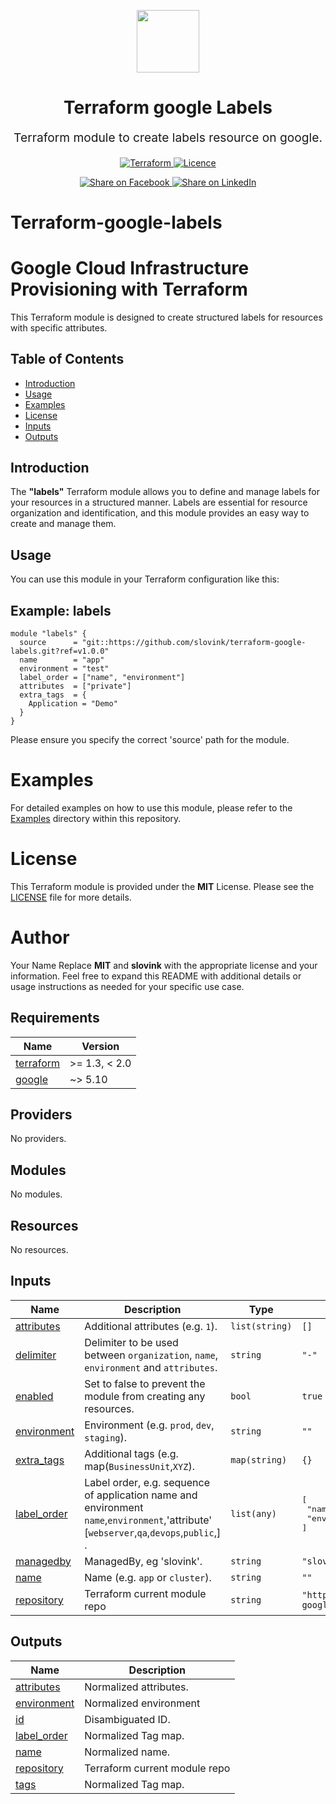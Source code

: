 <p align="center"> <img src="https://user-images.githubusercontent.com/50652676/62349836-882fef80-b51e-11e9-99e3-7b974309c7e3.png" width="100" height="100"></p>


<h1 align="center">
    Terraform google Labels
</h1>

<p align="center" style="font-size: 1.2rem;">
    Terraform module to create labels resource on google.
     </p>

<p align="center">

<a href="https://www.terraform.io">
  <img src="https://img.shields.io/badge/Terraform-v1.7.4-green" alt="Terraform">
</a>
<a href="https://github.com/slovink/terraform-google-labels/blob/main/LICENSE">
  <img src="https://img.shields.io/badge/License-APACHE-blue.svg" alt="Licence">
</a>



</p>
<p align="center">

<a href='https://www.facebook.com/Slovink.in=https://github.com/slovink/terraform-lables'>
  <img title="Share on Facebook" src="https://user-images.githubusercontent.com/50652676/62817743-4f64cb80-bb59-11e9-90c7-b057252ded50.png" />
</a>
<a href='https://www.linkedin.com/company/101534993/admin/feed/posts/=https://github.com/slovink/terraform-lables'>
  <img title="Share on LinkedIn" src="https://user-images.githubusercontent.com/50652676/62817742-4e339e80-bb59-11e9-87b9-a1f68cae1049.png" />
</a>



# Terraform-google-labels
# Google Cloud Infrastructure Provisioning with Terraform

This Terraform module is designed to create structured labels for resources with specific attributes.

## Table of Contents

- [Introduction](#introduction)
- [Usage](#usage)
- [Examples](#examples)
- [License](#license)
- [Inputs](#inputs)
- [Outputs](#outputs)
## Introduction

The **"labels"** Terraform module allows you to define and manage labels for your resources in a structured manner. Labels are essential for resource organization and identification, and this module provides an easy way to create and manage them.

## Usage

You can use this module in your Terraform configuration like this:
## Example: labels
```hcl
module "labels" {
  source      = "git::https://github.com/slovink/terraform-google-labels.git?ref=v1.0.0"
  name        = "app"
  environment = "test"
  label_order = ["name", "environment"]
  attributes  = ["private"]
  extra_tags  = {
    Application = "Demo"
  }
}
```
Please ensure you specify the correct 'source' path for the module.

# Examples

For detailed examples on how to use this module, please refer to the [Examples](https://github.com/slovink/terraform-google-labels/tree/master/example) directory within this repository.

# License
This Terraform module is provided under the **MIT** License. Please see the [LICENSE](https://github.com/slovink/terraform-google-labels/blob/master/LICENSE) file for more details.

# Author
Your Name
Replace **MIT** and **slovink** with the appropriate license and your information. Feel free to expand this README with additional details or usage instructions as needed for your specific use case.

<!-- BEGIN_TF_DOCS -->
## Requirements

| Name | Version |
|------|---------|
| <a name="requirement_terraform"></a> [terraform](#requirement\_terraform) | >= 1.3, < 2.0 |
| <a name="requirement_google"></a> [google](#requirement\_google) | ~> 5.10 |

## Providers

No providers.

## Modules

No modules.

## Resources

No resources.

## Inputs

| Name | Description | Type | Default | Required |
|------|-------------|------|---------|:--------:|
| <a name="input_attributes"></a> [attributes](#input\_attributes) | Additional attributes (e.g. `1`). | `list(string)` | `[]` | no |
| <a name="input_delimiter"></a> [delimiter](#input\_delimiter) | Delimiter to be used between `organization`, `name`, `environment` and `attributes`. | `string` | `"-"` | no |
| <a name="input_enabled"></a> [enabled](#input\_enabled) | Set to false to prevent the module from creating any resources. | `bool` | `true` | no |
| <a name="input_environment"></a> [environment](#input\_environment) | Environment (e.g. `prod`, `dev`, `staging`). | `string` | `""` | no |
| <a name="input_extra_tags"></a> [extra\_tags](#input\_extra\_tags) | Additional tags (e.g. map(`BusinessUnit`,`XYZ`). | `map(string)` | `{}` | no |
| <a name="input_label_order"></a> [label\_order](#input\_label\_order) | Label order, e.g. sequence of application name and environment `name`,`environment`,'attribute' [`webserver`,`qa`,`devops`,`public`,] . | `list(any)` | <pre>[<br>  "name",<br>  "environment"<br>]</pre> | no |
| <a name="input_managedby"></a> [managedby](#input\_managedby) | ManagedBy, eg 'slovink'. | `string` | `"slovink"` | no |
| <a name="input_name"></a> [name](#input\_name) | Name  (e.g. `app` or `cluster`). | `string` | `""` | no |
| <a name="input_repository"></a> [repository](#input\_repository) | Terraform current module repo | `string` | `"https://github.com/slovink/terraform-google-labels"` | no |

## Outputs

| Name | Description |
|------|-------------|
| <a name="output_attributes"></a> [attributes](#output\_attributes) | Normalized attributes. |
| <a name="output_environment"></a> [environment](#output\_environment) | Normalized environment |
| <a name="output_id"></a> [id](#output\_id) | Disambiguated ID. |
| <a name="output_label_order"></a> [label\_order](#output\_label\_order) | Normalized Tag map. |
| <a name="output_name"></a> [name](#output\_name) | Normalized name. |
| <a name="output_repository"></a> [repository](#output\_repository) | Terraform current module repo |
| <a name="output_tags"></a> [tags](#output\_tags) | Normalized Tag map. |
<!-- END_TF_DOCS -->
